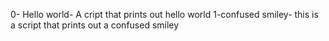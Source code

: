0- Hello world- A cript that prints out hello world
1-confused smiley- this is a script that prints out a confused smiley
